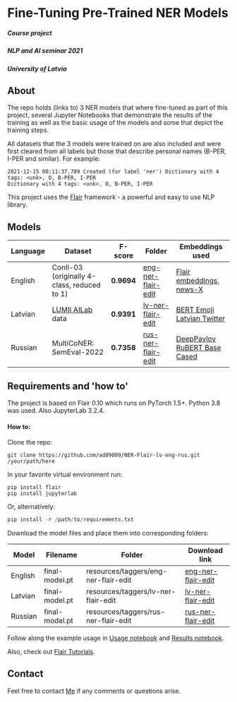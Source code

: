 # Fine-Tuning Pre-Trained NER Models

##### Course project
##### NLP and AI seminar 2021 
##### University of Latvia


## About

The repo holds (links to) 3 NER models that where fine-tuned as part of this project, several Jupyter Notebooks that demonstrate the results of the training as well as the basic usage of the models and some that depict the training steps. 

All datasets that the 3 models were trained on are also included and were first cleared from all labels but those that describe personal names (B-PER, I-PER and similar). For example:
```console
2021-12-15 00:11:37,789 Created (for label 'ner') Dictionary with 4 tags: <unk>, O, B-PER, I-PER 
Dictionary with 4 tags: <unk>, O, B-PER, I-PER
```

This project uses the [Flair](https://github.com/flairNLP/flair) framework - a powerful and easy to use NLP library.


## Models

| Language | Dataset | F-score | Folder | Embeddings used
|  --  | ------------ | ------------------ | -------------- | -------------- |
| English | Conll-03 (originally 4-class, reduced to 1)   |  **0.9694**  | [eng-ner-flair-edit](https://github.com/ad09009/NER-Flair-lv-eng-rus/tree/main/resources/taggers/eng-ner-flair-edit) | [Flair embeddings, news-X](https://github.com/flairNLP/flair/blob/master/resources/docs/embeddings/FLAIR_EMBEDDINGS.md)  |
| Latvian | [LUMII AILab](https://github.com/LUMII-AILab) data |  **0.9391**  | [lv-ner-flair-edit](https://github.com/ad09009/NER-Flair-lv-eng-rus/tree/main/resources/taggers/lv-ner-flair-edit) | [BERT Emoji Latvian Twitter ](https://huggingface.co/FFZG-cleopatra/bert-emoji-latvian-twitter) |
| Russian  | MultiCoNER: SemEval-2022   |  **0.7358**  | [rus-ner-flair-edit](https://github.com/ad09009/NER-Flair-lv-eng-rus/tree/main/resources/taggers/rus-ner-flair-edit) | [DeepPavlov RuBERT Base Cased](https://huggingface.co/DeepPavlov/rubert-base-cased)  |


## Requirements and 'how to'

The project is based on Flair 0.10 which runs on PyTorch 1.5+.
Python 3.8 was used.
Also JupyterLab 3.2.4.

#### How to: 

Clone the repo:

```
git clone https://github.com/ad09009/NER-Flair-lv-eng-rus.git /your/path/here
```

In your favorite virtual environment run: 

```
pip install flair
pip install jupyterlab
```

Or, alternatively:

```python
pip install -r /path/to/requirements.txt
```

Download the model files and place them into corresponding folders:

| Model | Filename | Folder | Download link |
|  ---  | ----------- | ---------------- | ------------- |
| English | final-model.pt   |  resources/taggers/eng-ner-flair-edit  | [eng-ner-flair-edit](https://drive.google.com/file/d/1couddFD6xFhN-Kvj-FdyTPYn6YVWJ60i/view?usp=sharing) |
| Latvian | final-model.pt |  resources/taggers/lv-ner-flair-edit  | [lv-ner-flair-edit](https://drive.google.com/file/d/1cNTEqA3WLJ5iROztW6BlQ2npb4bGwAwI/view?usp=sharing) |
| Russian  | final-model.pt   |  resources/taggers/rus-ner-flair-edit  | [rus-ner-flair-edit](https://drive.google.com/file/d/1-8v5o_IoqZ20NJXC43wzDjI-jMlTF0Ba/view?usp=sharing) |


Follow along the example usage in [Usage notebook](https://github.com/ad09009/NER-Flair-lv-eng-rus/blob/main/Usage.ipynb) and [Results notebook](https://github.com/ad09009/NER-Flair-lv-eng-rus/blob/main/results/Results.ipynb).

Also, check out [Flair Tutorials](https://github.com/flairNLP/flair/blob/master/resources/docs/TUTORIAL_1_BASICS.md).


## Contact

Feel free to contact [Me](https://github.com/ad09009) if any comments or questions arise.
